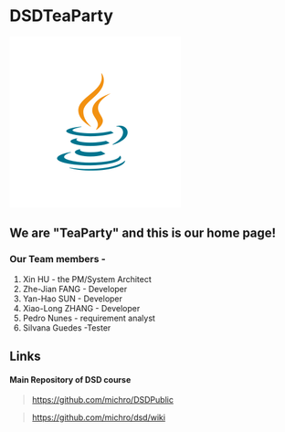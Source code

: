# DSDTeaParty
![Image of PartyIcon](https://raw.githubusercontent.com/Teagrus/DSDTeaParty/main/resources/java-icon.svg)
## We are "TeaParty" and this is our home page!

### Our Team members -
1. Xin HU - the PM/System Architect
2. Zhe-Jian FANG - Developer
3. Yan-Hao SUN - Developer
4. Xiao-Long ZHANG - Developer
5. Pedro Nunes - requirement analyst
6. Silvana Guedes -Tester

## Links
#### Main Repository of DSD course
 > https://github.com/michro/DSDPublic
 
 > https://github.com/michro/dsd/wiki
